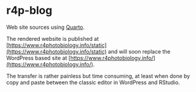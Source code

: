 # r4p-blog
Web site sources using [Quarto](https://quarto.org).

The rendered website is published at [https://www.r4photobiology.info/static](https://www.r4photobiology.info/static) and will soon replace the WordPress based 
site at [https://www.r4photobiology.info/](https://www.r4photobiology.info/).

The transfer is rather painless but time consuming, at least when done by copy and paste between the classic editor in WordPress and RStudio.
